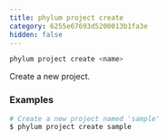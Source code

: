 ```yaml
---
title: phylum project create
category: 6255e67693d5200013b1fa3e
hidden: false
---
```

```sh
phylum project create <name>
```
Create a new project.

### Examples
```sh
# Create a new project named 'sample'
$ phylum project create sample
```
